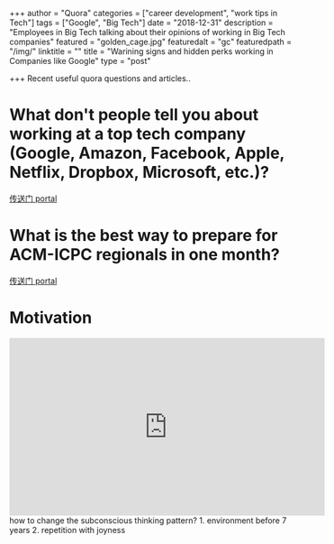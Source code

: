 +++
author = "Quora"
categories = ["career development", "work tips in Tech"]
tags = ["Google", "Big Tech"]
date = "2018-12-31"
description = "Employees in Big Tech talking about their opinions of working in Big Tech companies"
featured = "golden_cage.jpg"
featuredalt = "gc"
featuredpath = "/img/"
linktitle = ""
title = "Warining signs and hidden perks working in Companies like Google"
type = "post"

+++
Recent useful quora questions and articles..

# What don't people tell you about working at a top tech company (Google, Amazon, Facebook, Apple, Netflix, Dropbox, Microsoft, etc.)?

[传送门 portal](https://www.quora.com/What-dont-people-tell-you-about-working-at-a-top-tech-company-Google-Amazon-Facebook-Apple-Netflix-Dropbox-Microsoft-etc?share=1)

# What is the best way to prepare for ACM-ICPC regionals in one month?

[传送门 portal](https://www.quora.com/What-is-the-best-way-to-prepare-for-ACM-ICPC-regionals-in-one-month)

# Motivation
<iframe width="560" height="315" src="https://www.youtube-nocookie.com/embed/mNDA-o9yJNw" frameborder="0" allow="accelerometer; autoplay; encrypted-media; gyroscope; picture-in-picture" allowfullscreen></iframe>
how to change the subconscious thinking pattern?
1. environment before 7 years
2. repetition with joyness
